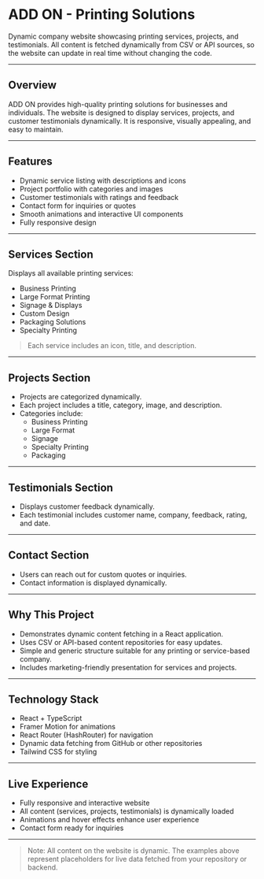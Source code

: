 # ADD ON - Printing Solutions

Dynamic company website showcasing printing services, projects, and testimonials. All content is fetched dynamically from CSV or API sources, so the website can update in real time without changing the code.

---

## Overview

ADD ON provides high-quality printing solutions for businesses and individuals. The website is designed to display services, projects, and customer testimonials dynamically. It is responsive, visually appealing, and easy to maintain.

---

## Features

- Dynamic service listing with descriptions and icons
- Project portfolio with categories and images
- Customer testimonials with ratings and feedback
- Contact form for inquiries or quotes
- Smooth animations and interactive UI components
- Fully responsive design

---

## Services Section

Displays all available printing services:

- Business Printing
- Large Format Printing
- Signage & Displays
- Custom Design
- Packaging Solutions
- Specialty Printing

> Each service includes an icon, title, and description.

---

## Projects Section

- Projects are categorized dynamically.
- Each project includes a title, category, image, and description.
- Categories include:
  - Business Printing
  - Large Format
  - Signage
  - Specialty Printing
  - Packaging

---

## Testimonials Section

- Displays customer feedback dynamically.
- Each testimonial includes customer name, company, feedback, rating, and date.

---

## Contact Section

- Users can reach out for custom quotes or inquiries.
- Contact information is displayed dynamically.

---

## Why This Project

- Demonstrates dynamic content fetching in a React application.
- Uses CSV or API-based content repositories for easy updates.
- Simple and generic structure suitable for any printing or service-based company.
- Includes marketing-friendly presentation for services and projects.

---

## Technology Stack

- React + TypeScript
- Framer Motion for animations
- React Router (HashRouter) for navigation
- Dynamic data fetching from GitHub or other repositories
- Tailwind CSS for styling

---

## Live Experience

- Fully responsive and interactive website
- All content (services, projects, testimonials) is dynamically loaded
- Animations and hover effects enhance user experience
- Contact form ready for inquiries

---

> Note: All content on the website is dynamic. The examples above represent placeholders for live data fetched from your repository or backend.

